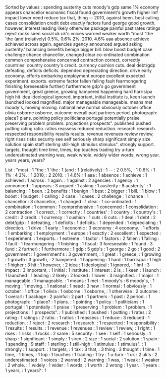 Sorted by values :
spending austerity cuts moody's gdp same 1% economy appears chancellor economic fiscal found government's growth higher imf impact lower need reduce tax that, thing -- 2010, against been. best calling cases consolidation credit debt exactly factors fund george good growth, however, interest leading likely otherwise package painful past rates ratings reject rocks siren social uk uk's voices warned weaker worth "most "the 'the (and (relatively) 0.5%, 0.6% 2%. 2010. 4.6% aaa absence achieve achieved across again. agencies agency announced argued asking austerity.' balancing benefits benign bigger bill. blow boost budget case challenge chance chancellor, changed clear co-ordinated combination common comprehensive concerned contraction correct, correctly countries' country country's credit. currency cushion cuts. deal debt/gdp defeating, deficits deficits. depended depreciating direction. drive early economy. efforts embarking employment europe excellent expected experiment. exports. extreme factor fallen falling fault fearmongering finishing foreseeable further) furthermore gdp's go government government, great greece, growing hampered happening hard harris/pa high hit idea ideological ignored, important, initial institute is, keen launch launched looked magnified. major manageable manageable. means met moody's, moving moving. national new normal obviously october office olivia osborne osborne, outcome overall part partners period. photograph: place? plans. pointing policy politicians portugal potentially praise preserving problem problem. projections prospects". published pushed putting rating ratio. ratios reassess reduced reduction. research research. respected responsibility results results. revenue revenues review review, right rises risks security see self seriously sharp significant simply size solution spain staff sterling still-high stimulus stimulus". strongly support. targets, thought time time, times, top touches trading try u-turn underestimated warning was, weak whole. widely wider words, wrong year. years years, years? 

List :
"most : 1
"the : 1
'the : 1
(and : 1
(relatively) : 1
-- : 2
0.5%, : 1
0.6% : 1
1% : 4
2%. : 1
2010, : 2
2010. : 1
4.6% : 1
aaa : 1
absence : 1
achieve : 1
achieved : 1
across : 1
again. : 1
against : 2
agencies : 1
agency : 1
announced : 1
appears : 3
argued : 1
asking : 1
austerity : 8
austerity.' : 1
balancing : 1
been. : 2
benefits : 1
benign : 1
best : 2
bigger : 1
bill. : 1
blow : 1
boost : 1
budget : 1
calling : 2
case : 1
cases : 2
challenge : 1
chance : 1
chancellor : 3
chancellor, : 1
changed : 1
clear : 1
co-ordinated : 1
combination : 1
common : 1
comprehensive : 1
concerned : 1
consolidation : 2
contraction : 1
correct, : 1
correctly : 1
countries' : 1
country : 1
country's : 1
credit : 2
credit. : 1
currency : 1
cushion : 1
cuts : 6
cuts. : 1
deal : 1
debt : 2
debt/gdp : 1
defeating, : 1
deficits : 1
deficits. : 1
depended : 1
depreciating : 1
direction. : 1
drive : 1
early : 1
economic : 3
economy : 4
economy. : 1
efforts : 1
embarking : 1
employment : 1
europe : 1
exactly : 2
excellent : 1
expected : 1
experiment. : 1
exports. : 1
extreme : 1
factor : 1
factors : 2
fallen : 1
falling : 1
fault : 1
fearmongering : 1
finishing : 1
fiscal : 3
foreseeable : 1
found : 3
fund : 2
further) : 1
furthermore : 1
gdp : 5
gdp's : 1
george : 2
go : 1
good : 2
government : 1
government's : 3
government, : 1
great : 1
greece, : 1
growing : 1
growth : 3
growth, : 2
hampered : 1
happening : 1
hard : 1
harris/pa : 1
high : 1
higher : 3
hit : 1
however, : 2
idea : 1
ideological : 1
ignored, : 1
imf : 3
impact : 3
important, : 1
initial : 1
institute : 1
interest : 2
is, : 1
keen : 1
launch : 1
launched : 1
leading : 2
likely : 2
looked : 1
lower : 3
magnified. : 1
major : 1
manageable : 1
manageable. : 1
means : 1
met : 1
moody's : 6
moody's, : 1
moving : 1
moving. : 1
national : 1
need : 3
new : 1
normal : 1
obviously : 1
october : 1
office : 1
olivia : 1
osborne : 1
osborne, : 1
otherwise : 2
outcome : 1
overall : 1
package : 2
painful : 2
part : 1
partners : 1
past : 2
period. : 1
photograph: : 1
place? : 1
plans. : 1
pointing : 1
policy : 1
politicians : 1
portugal : 1
potentially : 1
praise : 1
preserving : 1
problem : 1
problem. : 1
projections : 1
prospects". : 1
published : 1
pushed : 1
putting : 1
rates : 2
rating : 1
ratings : 2
ratio. : 1
ratios : 1
reassess : 1
reduce : 3
reduced : 1
reduction. : 1
reject : 2
research : 1
research. : 1
respected : 1
responsibility : 1
results : 1
results. : 1
revenue : 1
revenues : 1
review : 1
review, : 1
right : 1
rises : 1
risks : 1
rocks : 2
same : 5
security : 1
see : 1
self : 1
seriously : 1
sharp : 1
significant : 1
simply : 1
siren : 2
size : 1
social : 2
solution : 1
spain : 1
spending : 9
staff : 1
sterling : 1
still-high : 1
stimulus : 1
stimulus". : 1
strongly : 1
support. : 1
targets, : 1
tax : 3
that, : 3
thing : 3
thought : 1
time : 1
time, : 1
times, : 1
top : 1
touches : 1
trading : 1
try : 1
u-turn : 1
uk : 2
uk's : 2
underestimated : 1
voices : 2
warned : 2
warning : 1
was, : 1
weak : 1
weaker : 2
whole. : 1
widely : 1
wider : 1
words, : 1
worth : 2
wrong : 1
year. : 1
years : 1
years, : 1
years? : 1
